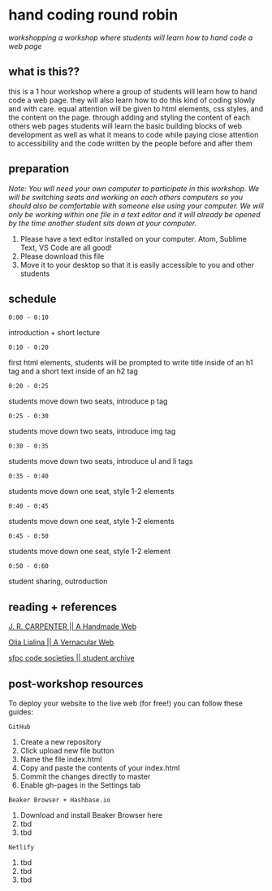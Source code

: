 # hand coding round robin
*workshopping a workshop where students will learn how to hand code a web page*

## what is this??
this is a 1 hour workshop where a group of students will learn how to hand code a web page. they will also learn how to do this kind of coding slowly and with care. equal attention will be given to html elements, css styles, and the content on the page. through adding and styling the content of each others web pages students will learn the basic building blocks of web development as well as what it means to code while paying close attention to accessibility and the code written by the people before and after them

## preparation
_Note: You will need your own computer to participate in this workshop. We will be switching seats and working on each others computers so you should also be comfortable with someone else using your computer. We will only be working within one file in a text editor and it will already be opened by the time another student sits down at your computer._

1. Please have a text editor installed on your computer. Atom, Sublime Text, VS Code are all good!
2. Please download this file
3. Move it to your desktop so that it is easily accessible to you and other students

## schedule
`0:00 - 0:10` 

introduction + short lecture

`0:10 - 0:20` 

first html elements, students will be prompted to write title inside of an h1 tag and a short text inside of an h2 tag
  
`0:20 - 0:25` 

students move down two seats, introduce p tag
  
`0:25 - 0:30` 

students move down two seats, introduce img tag
  
`0:30 - 0:35` 

students move down two seats, introduce ul and li tags 
  
`0:35 - 0:40` 

students move down one seat, style 1-2 elements
  
`0:40 - 0:45` 

students move down one seat, style 1-2 elements
  
`0:45 - 0:50` 

students move down one seat, style 1-2 element
  
`0:50 - 0:60` 

student sharing, outroduction

## reading + references

[J. R. CARPENTER || A Handmade Web](http://veryinteractive.net/content/2-library/50-a-handmade-web/carpenter-a-handmade-web.pdf)

[Olia Lialina || A Vernacular Web](http://art.teleportacia.org/observation/vernacular/welcome/)

[sfpc code societies || student archive](http://sfpc.io/codesocieties_students)

## post-workshop resources

To deploy your website to the live web (for free!) you can follow these guides:

`GitHub`
1. Create a new repository
2. Click upload new file button
3. Name the file index.html
4. Copy and paste the contents of your index.html
5. Commit the changes directly to master
6. Enable gh-pages in the Settings tab

`Beaker Browser + Hashbase.io`
1. Download and install Beaker Browser here
2. tbd
3. tbd

`Netlify`
1. tbd
2. tbd
3. tbd
